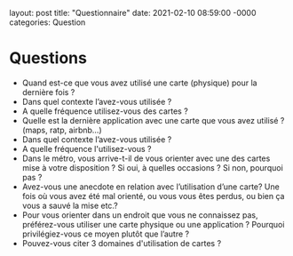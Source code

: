 layout: post
title: "Questionnaire"
date: 2021-02-10 08:59:00 -0000
categories: Question

# Questions 
- Quand est-ce que vous avez utilisé une carte (physique) pour la dernière fois ?
- Dans quel contexte l’avez-vous utilisée ?
- A quelle fréquence utilisez-vous des cartes ?
- Quelle est la dernière application avec une carte que vous avez utilisé ? (maps, ratp, airbnb…) 
- Dans quel contexte l’avez-vous utilisée ?
- A quelle fréquence l'utilisez-vous ?
- Dans le métro, vous arrive-t-il de vous orienter avec une des cartes mise à votre disposition ? Si oui, à quelles occasions ? Si non, pourquoi pas ?
- Avez-vous une anecdote en relation avec l’utilisation d’une carte? Une fois où vous avez été mal orienté, ou vous vous êtes perdus, ou bien ça vous a sauvé la mise etc.? 
- Pour vous orienter dans un endroit que vous ne connaissez pas, préférez-vous utiliser une carte physique ou une application ? Pourquoi privilégiez-vous ce moyen plutôt que l’autre ?
- Pouvez-vous citer 3 domaines d'utilisation de cartes ? 
